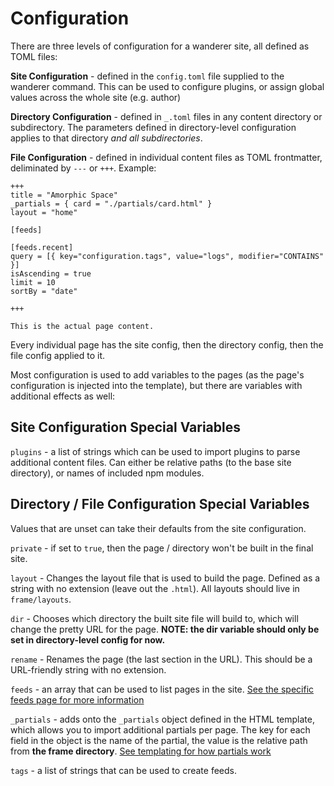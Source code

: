 # Configuration

There are three levels of configuration for a wanderer site, all defined as TOML files:

**Site Configuration** - defined in the `config.toml` file supplied to the wanderer command. This can be used to configure plugins, or assign global values across the whole site (e.g. author)

**Directory Configuration** - defined in `_.toml` files in any content directory or subdirectory. The parameters defined in directory-level configuration applies to that directory _and all subdirectories_.

**File Configuration** - defined in individual content files as TOML frontmatter, deliminated by `---` or `+++`. Example:

```
+++
title = "Amorphic Space"
_partials = { card = "./partials/card.html" }
layout = "home"

[feeds]

[feeds.recent]
query = [{ key="configuration.tags", value="logs", modifier="CONTAINS" }]
isAscending = true
limit = 10
sortBy = "date"

+++

This is the actual page content.
```

Every individual page has the site config, then the directory config, then the file config applied to it.

Most configuration is used to add variables to the pages (as the page's configuration is injected into the template), but there are variables with additional effects as well:

## Site Configuration Special Variables

`plugins` - a list of strings which can be used to import plugins to parse additional content files. Can either be relative paths (to the base site directory), or names of included npm modules.

## Directory / File Configuration Special Variables

Values that are unset can take their defaults from the site configuration.

`private` - if set to `true`, then the page / directory won't be built in the final site.

`layout` - Changes the layout file that is used to build the page. Defined as a string with no extension (leave out the `.html`). All layouts should live in `frame/layouts`.

`dir` - Chooses which directory the built site file will build to, which will change the pretty URL for the page. **NOTE: the dir variable should only be set in directory-level config for now.**

`rename` - Renames the page (the last section in the URL). This should be a URL-friendly string with no extension.

`feeds` - an array that can be used to list pages in the site. [See the specific feeds page for more information](./queries)

`_partials` - adds onto the `_partials` object defined in the HTML template, which allows you to import additional partials per page. The key for each field in the object is the name of the partial, the value is the relative path from **the frame directory**. [See templating for how partials work](./templating)

`tags` - a list of strings that can be used to create feeds.
